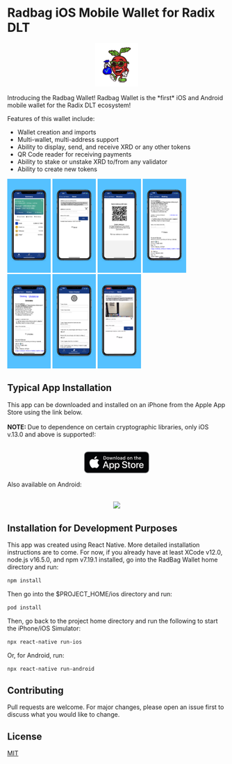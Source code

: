 # Radbag iOS Mobile Wallet for Radix DLT

<p align="center">
<img alight="center" src="src/assets/radish_nobackground.png" width="100" />
</p>
Introducing the Radbag Wallet! Radbag Wallet is the *first* iOS and Android mobile wallet for the Radix DLT ecosystem!

Features of this wallet include:

- Wallet creation and imports
- Multi-wallet, multi-address support
- Ability to display, send, and receive XRD or any other tokens
- QR Code reader for receiving payments
- Ability to stake or unstake XRD to/from any validator
- Ability to create new tokens 

<p float="left">
  <img src="src/assets/6.5-inchScreenshot1.png" width="100" />
  <img src="src/assets/6.5-inchScreenshot2.png" width="100" /> 
  <img src="src/assets/6.5-inchScreenshot3.png" width="100" />
  <img src="src/assets/6.5-inchScreenshot4.png" width="100" />
  <img src="src/assets/6.5-inchScreenshot5.png" width="100" /> 
  <img src="src/assets/6.5-inchScreenshot6.png" width="100" />
  <img src="src/assets/6.5-inchScreenshot7.png" width="100" />
</p>

## Typical App Installation

This app can be downloaded and installed on an iPhone from the Apple App Store using the link below. 
</br>
</br>
<b>NOTE: </b>Due to dependence on certain cryptographic libraries, only iOS v.13.0 and above is supported!:
</br>
</br>
<p align="center">
<a href="https://apps.apple.com/us/app/raddish-wallet/id1608033916"><img src="src/assets/download-on-the-app-store-badge.png" width="150" /></a>
</p>

Also available on Android:
</br>
</br>
<p align="center">
<a href="https://play.google.com/store/apps/details?id=com.raddishwallet&hl=en_US&gl=US"><img src="https://i0.wp.com/radbag.io/wp-content/uploads/2022/03/googleplay-1.png?resize=768%2C228&ssl=1" width="150" /></a>
</p>

## Installation for Development Purposes

This app was created using React Native. More detailed installation instructions are to come. For now, if you already have at least XCode v12.0, node.js v16.5.0, and npm v7.19.1 installed, go into the RadBag Wallet home directory and run:

```bash
npm install
```
Then go into the $PROJECT_HOME/ios directory and run:
```bash
pod install
```

Then, go back to the project home directory and run the following to start the iPhone/iOS Simulator:

```bash
npx react-native run-ios  
```

Or, for Android, run:

```bash
npx react-native run-android
```



## Contributing
Pull requests are welcome. For major changes, please open an issue first to discuss what you would like to change.

## License
[MIT](https://choosealicense.com/licenses/mit/)
